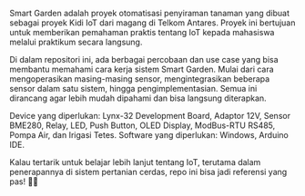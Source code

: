 Smart Garden adalah proyek otomatisasi penyiraman tanaman yang dibuat sebagai proyek Kidi IoT dari magang di Telkom Antares. Proyek ini bertujuan untuk memberikan pemahaman praktis tentang IoT kepada mahasiswa melalui praktikum secara langsung.

Di dalam repositori ini, ada berbagai percobaan dan use case yang bisa membantu memahami cara kerja sistem Smart Garden. Mulai dari cara mengoperasikan masing-masing sensor, mengintegrasikan beberapa sensor dalam satu sistem, hingga pengimplementasian. Semua ini dirancang agar lebih mudah dipahami dan bisa langsung diterapkan.

Device yang diperlukan: Lynx-32 Development Board, Adaptor 12V, Sensor BME280, Relay, LED, Push Button, OLED Display, ModBus-RTU RS485, Pompa Air, dan Irigasi Tetes.
Software yang diperlukan: Windows, Arduino IDE.

Kalau tertarik untuk belajar lebih lanjut tentang IoT, terutama dalam penerapannya di sistem pertanian cerdas, repo ini bisa jadi referensi yang pas! 🚀🌱
